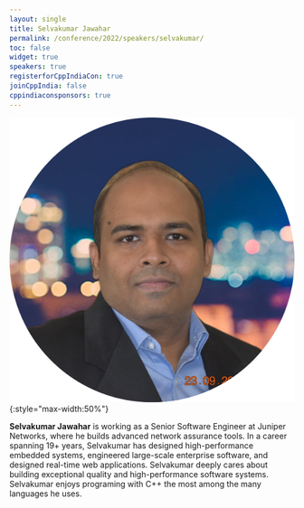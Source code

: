 ```yaml
---
layout: single
title: Selvakumar Jawahar
permalink: /conference/2022/speakers/selvakumar/
toc: false
widget: true
speakers: true
registerforCppIndiaCon: true
joinCppIndia: false
cppindiaconsponsors: true
---
```


![Selvakumar Jawahar](/conference/2022/graphics/selvakumar.png "Selvakumar Jawahar"){:style="max-width:50%"}

**Selvakumar Jawahar** is working as a Senior Software Engineer at Juniper Networks, where he builds advanced network assurance tools. In a career spanning 19+ years, Selvakumar has designed high-performance embedded systems, engineered large-scale enterprise software, and designed real-time web applications. Selvakumar deeply cares about building exceptional quality and high-performance software systems. Selvakumar enjoys programing with C++ the most among the many languages he uses. 
